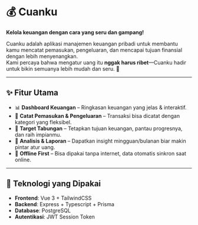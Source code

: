 # 💰 Cuanku

**Kelola keuangan dengan cara yang seru dan gampang!**

Cuanku adalah aplikasi manajemen keuangan pribadi untuk membantu kamu mencatat pemasukan, pengeluaran, dan mencapai tujuan finansial dengan lebih menyenangkan.  
Kami percaya bahwa mengatur uang itu **nggak harus ribet**—Cuanku hadir untuk bikin semuanya lebih mudah dan seru. 🚀

---

## ✨ Fitur Utama

- 📊 **Dashboard Keuangan** – Ringkasan keuangan yang jelas & interaktif.
- 📝 **Catat Pemasukan & Pengeluaran** – Transaksi bisa dicatat dengan kategori yang fleksibel.
- 🎯 **Target Tabungan** – Tetapkan tujuan keuangan, pantau progresnya, dan raih impianmu.
- 🔎 **Analisis & Laporan** – Dapatkan insight mingguan/bulanan biar makin pintar atur uang.
- 🔄 **Offline First** – Bisa dipakai tanpa internet, data otomatis sinkron saat online.

---

## 🚀 Teknologi yang Dipakai

- **Frontend**: Vue 3 + TailwindCSS
- **Backend**: Express + Typescript + Prisma
- **Database**: PostgreSQL
- **Autentikasi**: JWT Session Token
